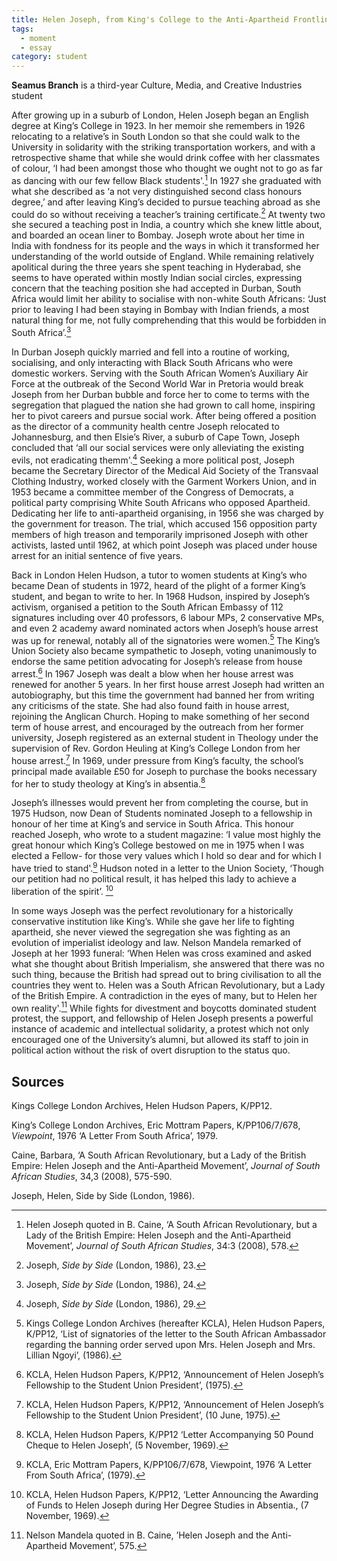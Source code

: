 ```yaml
---
title: Helen Joseph, from King's College to the Anti-Apartheid Frontlines
tags:
  - moment
  - essay
category: student
---
```

**Seamus Branch** is a third-year Culture, Media, and Creative Industries student

After growing up in a suburb of London, Helen Joseph began an English degree at King’s College in 1923. In her memoir she remembers in 1926 relocating to a relative’s in South London so that she could walk to the University in solidarity with the striking transportation workers, and with a retrospective shame that while she would drink coffee with her classmates of colour, ‘I had been amongst those who thought we ought not to go as far as dancing with our few fellow Black students'.[^1] In 1927 she graduated with what she described as ‘a not very distinguished second class honours degree,’ and after leaving King’s decided to pursue teaching abroad as she could do so without receiving a teacher’s training certificate.[^2] At twenty two she secured a teaching post in India, a country which she knew little about, and boarded an ocean liner to Bombay. Joseph wrote about her time in India with fondness for its people and the ways in which it transformed her understanding of the world outside of England. While remaining relatively apolitical during the three years she spent teaching in Hyderabad, she seems to have operated within mostly Indian social circles, expressing concern that the teaching position she had accepted in Durban, South Africa would limit her ability to socialise with non-white South Africans: ‘Just prior to leaving I had been staying in Bombay with Indian friends, a most natural thing for me, not fully comprehending that this would be forbidden in South Africa’.[^3]

In Durban Joseph quickly married and fell into a routine of working, socialising, and only interacting with Black South Africans who were domestic workers. Serving with the South African Women’s Auxiliary Air Force at the outbreak of the Second World War in Pretoria would break Joseph from her Durban bubble and force her to come to terms with the segregation that plagued the nation she had grown to call home, inspiring her to pivot careers and pursue social work. After being offered a position as the director of a community health centre Joseph relocated to Johannesburg, and then Elsie’s River, a suburb of Cape Town, Joseph concluded that ‘all our social services were only alleviating the existing evils, not eradicating themm'.[^4] Seeking a more political post, Joseph became the Secretary Director of the Medical Aid Society of the Transvaal Clothing Industry, worked closely with the Garment Workers Union, and in 1953 became a committee member of the Congress of Democrats, a political party comprising White South Africans who opposed Apartheid. Dedicating her life to anti-apartheid organising, in 1956 she was charged by the government for treason. The trial, which accused 156 opposition party members of high treason and temporarily imprisoned Joseph with other activists, lasted until 1962, at which point Joseph was placed under house arrest for an initial sentence of five years.

Back in London Helen Hudson, a tutor to women students at King’s who became Dean of students in 1972, heard of the plight of a former King’s student, and began to write to her. In 1968 Hudson, inspired by Joseph’s activism, organised a petition to the South African Embassy of 112 signatures including over 40 professors, 6 labour MPs, 2 conservative MPs, and even 2 academy award nominated actors when Joseph’s house arrest was up for renewal, notably all of the signatories were women.[^5] The King’s Union Society also became sympathetic to Joseph, voting unanimously to endorse the same petition advocating for Joseph’s release from house arrest.[^6] In 1967 Joseph was dealt a blow when her house arrest was renewed for another 5 years. In her first house arrest Joseph had written an autobiography, but this time the government had banned her from writing any criticisms of the state. She had also found faith in house arrest, rejoining the Anglican Church. Hoping to make something of her second term of house arrest, and encouraged by the outreach from her former university, Joseph registered as an external student in Theology under the supervision of Rev. Gordon Heuling at King’s College London from her house arrest.[^7] In 1969, under pressure from King’s faculty,  the school’s principal made available £50 for Joseph to purchase the books necessary for her to study theology at King’s in absentia.[^8]

Joseph’s illnesses would prevent her from completing the course, but in 1975 Hudson, now Dean of Students nominated Joseph to a fellowship in honour of her time at King’s and service in South Africa. This honour reached Joseph, who wrote to a student magazine: ‘I value most highly the great honour which King’s College bestowed on me in 1975 when I was elected a Fellow- for those very values which I hold so dear and for which I have tried to stand'.[^9] Hudson noted in a letter to the Union Society, ‘Though our petition had no political result, it has helped this lady to achieve a liberation of the spirit’. [^10]

In some ways Joseph was the perfect revolutionary for a historically conservative institution like King’s. While she gave her life to fighting apartheid, she never viewed the segregation she was fighting as an evolution of imperialist ideology and law. Nelson Mandela remarked of Joseph at her 1993 funeral: ‘When Helen was cross examined and asked what she thought about British Imperialism, she answered that there was no such thing, because the British had spread out to bring civilisation to all the countries they went to. Helen was a South African Revolutionary, but a Lady of the British Empire. A contradiction in the eyes of many, but to Helen her own reality'.[^11] While fights for divestment and boycotts dominated student protest, the support, and fellowship of Helen Joseph presents a powerful instance of academic and intellectual solidarity, a protest which not only encouraged one of the University’s alumni, but allowed its staff to join in political action without the risk of overt disruption to the status quo.

## Sources

Kings College London Archives, Helen Hudson Papers, K/PP12.

King’s College London Archives, Eric Mottram Papers, K/PP106/7/678, _Viewpoint_, 1976 ‘A Letter From South Africa’, 1979.

Caine, Barbara, ‘A South African Revolutionary, but a Lady of the British Empire: Helen Joseph and the Anti-Apartheid Movement’, _Journal of South African Studies_, 34,3 (2008), 575-590.

Joseph, Helen, Side by Side (London, 1986).

[^1]: Helen Joseph quoted in B. Caine, ‘A South African Revolutionary, but a Lady of the British Empire: Helen Joseph and the Anti-Apartheid Movement’, _Journal of South African Studies_, 34:3 (2008), 578.
[^2]: Joseph, _Side by Side_ (London, 1986), 23.
[^3]: Joseph, _Side by Side_ (London, 1986), 24.
[^4]: Joseph, _Side by Side_ (London, 1986), 29.
[^5]: Kings College London Archives (hereafter KCLA), Helen Hudson Papers, K/PP12, ‘List of signatories of the letter to the South African Ambassador regarding the banning order served upon Mrs. Helen Joseph and Mrs. Lillian Ngoyi’, (1986).
[^6]: KCLA, Helen Hudson Papers, K/PP12, ‘Announcement of Helen Joseph’s Fellowship to the Student Union President’, (1975).
[^7]: KCLA, Helen Hudson Papers, K/PP12, ‘Announcement of Helen Joseph’s Fellowship to the Student Union President’, (10 June, 1975).
[^8]: KCLA, Helen Hudson Papers, K/PP12 ‘Letter Accompanying 50 Pound Cheque to Helen Joseph’, (5 November, 1969).
[^9]: KCLA, Eric Mottram Papers, K/PP106/7/678, Viewpoint, 1976 ‘A Letter From South Africa’, (1979).
[^10]: KCLA, Helen Hudson Papers, K/PP12, ‘Letter Announcing the Awarding of Funds to Helen Joseph during Her Degree Studies in Absentia., (7 November, 1969).
[^11]: Nelson Mandela quoted in B. Caine, ’Helen Joseph and the Anti-Apartheid Movement’, 575.
